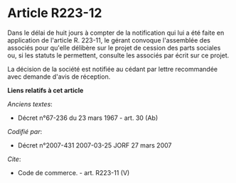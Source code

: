 # Article R223-12

Dans le délai de huit jours à compter de la notification qui lui a été faite en application de l'article R. 223-11, le gérant
convoque l'assemblée des associés pour qu'elle délibère sur le projet de cession des parts sociales ou, si les statuts le
permettent, consulte les associés par écrit sur ce projet.

La décision de la société est notifiée au cédant par lettre recommandée avec demande d'avis de réception.

**Liens relatifs à cet article**

_Anciens textes_:

  - Décret n°67-236 du 23 mars 1967 - art. 30 (Ab)

_Codifié par_:

  - Décret n°2007-431 2007-03-25 JORF 27 mars 2007

_Cite_:

  - Code de commerce. - art. R223-11 (V)
